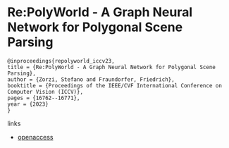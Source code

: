 # Re:PolyWorld - A Graph Neural Network for Polygonal Scene Parsing

```
@inproceedings{repolyworld_iccv23,
title = {Re:PolyWorld - A Graph Neural Network for Polygonal Scene Parsing},
author = {Zorzi, Stefano and Fraundorfer, Friedrich},
booktitle = {Proceedings of the IEEE/CVF International Conference on Computer Vision (ICCV)},
pages = {16762--16771},
year = {2023}
}
```

links
- [openaccess](http://openaccess.thecvf.com//content/ICCV2023/html/Zorzi_RePolyWorld_-_A_Graph_Neural_Network_for_Polygonal_Scene_Parsing_ICCV_2023_paper.html)
